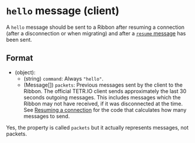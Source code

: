 # `hello` message (client)

A `hello` message should be sent to a Ribbon after resuming a connection (after a disconnection or when migrating) and after a [`resume` message](client_resume.md) has been sent.

## Format

* (object):
    * (string) `command`: Always `"hello"`.
    * (Message[]) `packets`: Previous messages sent by the client to the Ribbon. The official TETR.IO client sends approximately the last 30 seconds outgoing messages. This includes messages which the Ribbon may not have received, if it was disconnected at the time. See [Resuming a connection](../Resuming_a_connection.md) for the code that calculates how many messages to send.

Yes, the property is called `packets` but it actually represents messages, not packets.